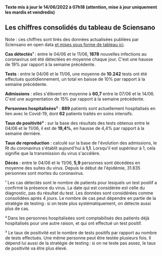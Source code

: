 <strong>Texte mis à jour le 14/06/2022 à 07h18 (attention, mise à jour uniquement les mardis et vendredis)</strong><h2>Les chiffres consolidés du tableau de Sciensano</h2><p>Note : ces chiffres sont tirés des données actualisées publiées par Sciensano en open data <a href='https://datastudio.google.com/embed/u/0/reporting/c14a5cfc-cab7-4812-848c-0369173148ab/page/ZwmOB_blank'>et mises sous forme de tableau ici</a>.<p><strong>Cas détectés¹</strong> :  entre le 04/06 et le 11/06,<strong> 1878</strong> nouvelles infections au coronavirus ont été détectées en moyenne chaque jour. C'est une hausse de 19% par rapport à la semaine précédente.<p><strong>Tests</strong> :  entre le 04/06 et le 11/06, une moyenne de<strong> 10.242</strong> tests ont été effectués quotidiennement, un total en baisse de 10% par rapport à la semaine précédente.<p><strong>Admissions</strong> : elles s'élèvent en moyenne à <strong> 60,7</strong>  entre le 07/06 et le 14/06. C'est une augmentation de 15% par rapport à la semaine précédente.<p><strong>Personnes hospitalisées²</strong> : <strong>889</strong> patients sont actuellement hospitalisés en lien avec le Covid-19, dont <strong>62</strong> patients traités en soins intensifs.<p><strong>Taux de positivité³</strong> : sur la base des résultats des tests obtenus  entre le 04/06 et le 11/06, il est de <strong>19,4%</strong>, en hausse de 4,4% par rapport à la semaine dernière.<p><strong>Taux de reproduction</strong> : calculé sur la base de l'évolution des admissions, le Rt du coronavirus s'établit aujourd'hui à <strong>1,1</strong>. Lorsqu'il est supérieur à 1, cela signifie que la transmission du virus s'accélère.<p><strong>Décès</strong> :  entre le 04/06 et le 11/06,<strong> 5,9</strong> personnes sont décédées en moyenne des suites du virus. Depuis le début de l'épidémie, 31.835 personnes sont mortes du coronavirus.<p>¹ Les cas détectés sont le nombre de patients pour lesquels un test positif a confirmé la présence du virus. La date qui est considérée est celle du diagnostic, pas du résultat du test. Les données sont considérées comme consolidées après 4 jours. Le nombre de cas peut dépendre en partie de la stratégie de testing : si on teste plus systématiquement, on détecte aussi plus de cas.<p>² Dans les personnes hospitalisées sont comptabilisés des patients déjà hospitalisés pour une autre raison, et qui ont effectué un test positif.<p>³ Le taux de positivité est le nombre de tests positifs par rapport au nombre de tests effectués. Une même personne peut être testée plusieurs fois. Il dépend lui aussi de la stratégie de testing : si on ne teste pas assez, le taux de positivité va être plus élevé.